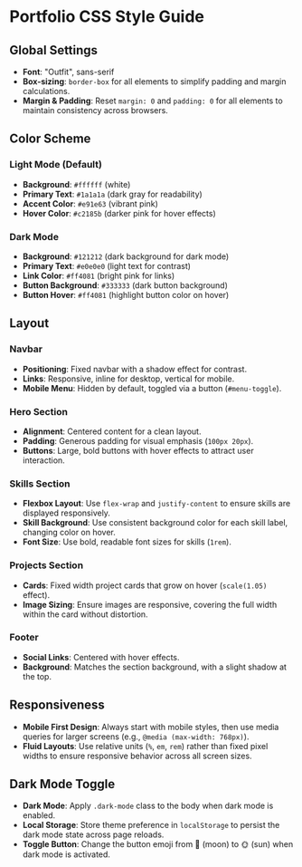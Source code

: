 # Portfolio CSS Style Guide

## Global Settings

- **Font**: "Outfit", sans-serif
- **Box-sizing**: `border-box` for all elements to simplify padding and margin calculations.
- **Margin & Padding**: Reset `margin: 0` and `padding: 0` for all elements to maintain consistency across browsers.

## Color Scheme

### Light Mode (Default)

- **Background**: `#ffffff` (white)
- **Primary Text**: `#1a1a1a` (dark gray for readability)
- **Accent Color**: `#e91e63` (vibrant pink)
- **Hover Color**: `#c2185b` (darker pink for hover effects)

### Dark Mode

- **Background**: `#121212` (dark background for dark mode)
- **Primary Text**: `#e0e0e0` (light text for contrast)
- **Link Color**: `#ff4081` (bright pink for links)
- **Button Background**: `#333333` (dark button background)
- **Button Hover**: `#ff4081` (highlight button color on hover)

## Layout

### Navbar

- **Positioning**: Fixed navbar with a shadow effect for contrast.
- **Links**: Responsive, inline for desktop, vertical for mobile.
- **Mobile Menu**: Hidden by default, toggled via a button (`#menu-toggle`).

### Hero Section

- **Alignment**: Centered content for a clean layout.
- **Padding**: Generous padding for visual emphasis (`100px 20px`).
- **Buttons**: Large, bold buttons with hover effects to attract user interaction.

### Skills Section

- **Flexbox Layout**: Use `flex-wrap` and `justify-content` to ensure skills are displayed responsively.
- **Skill Background**: Use consistent background color for each skill label, changing color on hover.
- **Font Size**: Use bold, readable font sizes for skills (`1rem`).

### Projects Section

- **Cards**: Fixed width project cards that grow on hover (`scale(1.05)` effect).
- **Image Sizing**: Ensure images are responsive, covering the full width within the card without distortion.

### Footer

- **Social Links**: Centered with hover effects.
- **Background**: Matches the section background, with a slight shadow at the top.

## Responsiveness

- **Mobile First Design**: Always start with mobile styles, then use media queries for larger screens (e.g., `@media (max-width: 768px)`).
- **Fluid Layouts**: Use relative units (`%`, `em`, `rem`) rather than fixed pixel widths to ensure responsive behavior across all screen sizes.

## Dark Mode Toggle

- **Dark Mode**: Apply `.dark-mode` class to the body when dark mode is enabled.
- **Local Storage**: Store theme preference in `localStorage` to persist the dark mode state across page reloads.
- **Toggle Button**: Change the button emoji from 🌙 (moon) to 🌞 (sun) when dark mode is activated.
